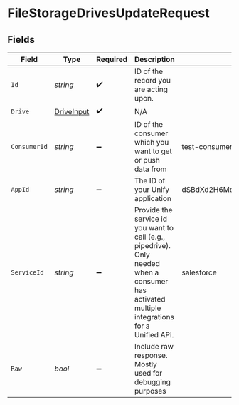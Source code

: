 # FileStorageDrivesUpdateRequest


## Fields

| Field                                                                                                                                         | Type                                                                                                                                          | Required                                                                                                                                      | Description                                                                                                                                   | Example                                                                                                                                       |
| --------------------------------------------------------------------------------------------------------------------------------------------- | --------------------------------------------------------------------------------------------------------------------------------------------- | --------------------------------------------------------------------------------------------------------------------------------------------- | --------------------------------------------------------------------------------------------------------------------------------------------- | --------------------------------------------------------------------------------------------------------------------------------------------- |
| `Id`                                                                                                                                          | *string*                                                                                                                                      | :heavy_check_mark:                                                                                                                            | ID of the record you are acting upon.                                                                                                         |                                                                                                                                               |
| `Drive`                                                                                                                                       | [DriveInput](../../Models/Components/DriveInput.md)                                                                                           | :heavy_check_mark:                                                                                                                            | N/A                                                                                                                                           |                                                                                                                                               |
| `ConsumerId`                                                                                                                                  | *string*                                                                                                                                      | :heavy_minus_sign:                                                                                                                            | ID of the consumer which you want to get or push data from                                                                                    | test-consumer                                                                                                                                 |
| `AppId`                                                                                                                                       | *string*                                                                                                                                      | :heavy_minus_sign:                                                                                                                            | The ID of your Unify application                                                                                                              | dSBdXd2H6Mqwfg0atXHXYcysLJE9qyn1VwBtXHX                                                                                                       |
| `ServiceId`                                                                                                                                   | *string*                                                                                                                                      | :heavy_minus_sign:                                                                                                                            | Provide the service id you want to call (e.g., pipedrive). Only needed when a consumer has activated multiple integrations for a Unified API. | salesforce                                                                                                                                    |
| `Raw`                                                                                                                                         | *bool*                                                                                                                                        | :heavy_minus_sign:                                                                                                                            | Include raw response. Mostly used for debugging purposes                                                                                      |                                                                                                                                               |